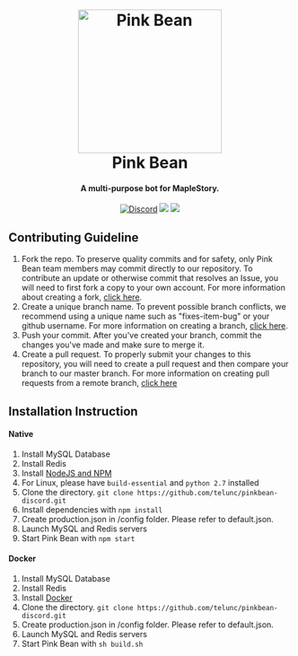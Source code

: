 <h1 align="center">
  <a href="http://www.pinkbean.xyz/"><img src="http://www.pinkbean.xyz/image/pinkbean.png" width="256px" alt="Pink Bean"></a>
  <br />
  Pink Bean
  <br />
</h1>
<h4 align="center">A multi-purpose bot for MapleStory.</h4>
<p align="center">
  <a href="https://discord.gg/wBUKQhN" target="_blank"><img src="https://discordapp.com/api/guilds/275541650024169472/embed.png" alt="Discord"></a>
  <a href="https://david-dm.org/telunc/pinkbean" title="dependencies status"><img src="https://david-dm.org/telunc/pinkbean/status.svg"/></a>
  <a href="https://travis-ci.org/telunc/pinkbean" target="_blank"><img src="https://travis-ci.org/telunc/pinkbean.svg?branch=master"></a>
</p>

## Contributing Guideline
1. Fork the repo. To preserve quality commits and for safety, only Pink Bean team members may commit directly to our repository. To contribute an update or otherwise commit that resolves an Issue, you will need to first fork a copy to your own account. For more information about creating a fork, [click here](https://help.github.com/articles/fork-a-repo/).
2. Create a unique branch name. To prevent possible branch conflicts, we recommend using a unique name such as "fixes-item-bug" or your github username. For more information on creating a branch, [click here](https://help.github.com/articles/creating-and-deleting-branches-within-your-repository/).
3. Push your commit. After you've created your branch, commit the changes you've made and make sure to merge it.
4. Create a pull request. To properly submit your changes to this repository, you will need to create a pull request and then compare your branch to our master branch. For more information on creating pull requests from a remote branch, [click here](https://help.github.com/articles/creating-a-pull-request-from-a-fork/)

## Installation Instruction
#### Native
1. Install MySQL Database
2. Install Redis
3. Install <a href="https://nodejs.org/en/">NodeJS and NPM</a>
4. For Linux, please have `build-essential` and `python 2.7` installed
5. Clone the directory. `git clone https://github.com/telunc/pinkbean-discord.git`
6. Install dependencies with `npm install`
7. Create production.json in /config folder. Please refer to default.json.
8. Launch MySQL and Redis servers
9. Start Pink Bean with `npm start`

#### Docker
1. Install MySQL Database
2. Install Redis
3. Install <a href="https://www.docker.com/">Docker</a>
4. Clone the directory. `git clone https://github.com/telunc/pinkbean-discord.git`
5. Create production.json in /config folder. Please refer to default.json.
6. Launch MySQL and Redis servers
7. Start Pink Bean with `sh build.sh`
